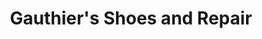 ---
title: "Gauthier's Shoes and Repair"
url: /traverse-city/gauthiers-shoes-and-repair/
shop: Schuhe
---
